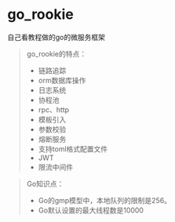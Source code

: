 # go_rookie

自己看教程做的go的微服务框架

>go_rookie的特点：
>* 链路追踪
>* orm数据库操作
>* 日志系统
>* 协程池
>* rpc、http
>* 模板引入
>* 参数校验
>* 熔断服务
>* 支持toml格式配置文件
>* JWT
>* 限流中间件

>Go知识点：
>* Go的gmp模型中，本地队列的限制是256。
>* Go默认设置的最大线程数是10000
